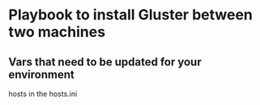 # Playbook to install Gluster between two machines 

## Vars that need to be updated for your environment 

hosts in the hosts.ini

